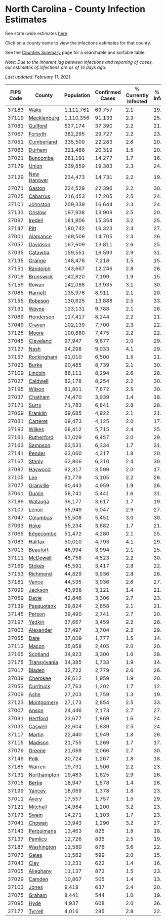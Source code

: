 # North Carolina - County Infection Estimates

See state-wide estimates [here](/infections/us-nc).

Click on a county name to view the infections estimates for that county.

See the [Counties Summary](/infections/summary-counties) page for a searchable and sortable table.

*Note: Due to the inherent lag between infections and reporting of cases, our estimates of infections are as of 14 days ago.*

*Last updated: February 11, 2021*

|   FIPS Code |                       County |   Population |   Confirmed Cases |   % Currently Infected |   % Total Infected |
|-------------|------------------------------|--------------|-------------------|------------------------|--------------------|
|       37183 |                 [Wake](wake) |    1,111,761 |            69,757 |                    2.1 |               19.2 |
|       37119 |   [Mecklenburg](mecklenburg) |    1,110,356 |            91,133 |                    2.3 |               25.9 |
|       37081 |         [Guilford](guilford) |      537,174 |            37,390 |                    2.2 |               21.2 |
|       37067 |           [Forsyth](forsyth) |      382,295 |            29,727 |                    2.2 |               23.9 |
|       37051 |     [Cumberland](cumberland) |      335,509 |            22,283 |                    2.6 |               20.0 |
|       37063 |             [Durham](durham) |      321,488 |            20,319 |                    1.5 |               20.7 |
|       37021 |         [Buncombe](buncombe) |      261,191 |            14,277 |                    1.7 |               16.5 |
|       37179 |               [Union](union) |      239,859 |            19,383 |                    2.3 |               24.7 |
|       37129 |   [New Hanover](new-hanover) |      234,473 |            14,731 |                    2.2 |               19.0 |
|       37071 |             [Gaston](gaston) |      224,529 |            22,396 |                    2.2 |               30.3 |
|       37025 |         [Cabarrus](cabarrus) |      216,453 |            17,205 |                    2.5 |               24.3 |
|       37101 |         [Johnston](johnston) |      209,339 |            16,644 |                    2.3 |               24.5 |
|       37133 |             [Onslow](onslow) |      197,938 |            13,909 |                    2.5 |               20.9 |
|       37097 |           [Iredell](iredell) |      181,806 |            15,354 |                    3.2 |               25.4 |
|       37147 |                 [Pitt](pitt) |      180,742 |            16,323 |                    2.4 |               27.5 |
|       37001 |         [Alamance](alamance) |      169,509 |            14,705 |                    2.3 |               26.6 |
|       37057 |         [Davidson](davidson) |      167,609 |            13,811 |                    2.6 |               25.0 |
|       37035 |           [Catawba](catawba) |      159,551 |            16,593 |                    2.9 |               31.3 |
|       37135 |             [Orange](orange) |      148,476 |             7,218 |                    1.5 |               15.5 |
|       37151 |         [Randolph](randolph) |      143,667 |            12,246 |                    2.8 |               26.2 |
|       37019 |       [Brunswick](brunswick) |      142,820 |             7,199 |                    1.9 |               15.2 |
|       37159 |               [Rowan](rowan) |      142,088 |            13,935 |                    3.1 |               30.4 |
|       37085 |           [Harnett](harnett) |      135,976 |             8,911 |                    2.1 |               20.0 |
|       37155 |           [Robeson](robeson) |      130,625 |            13,888 |                    2.5 |               33.3 |
|       37191 |               [Wayne](wayne) |      123,131 |             9,788 |                    2.1 |               26.3 |
|       37089 |       [Henderson](henderson) |      117,417 |             8,244 |                    2.2 |               21.7 |
|       37049 |             [Craven](craven) |      102,139 |             7,700 |                    2.3 |               22.5 |
|       37125 |               [Moore](moore) |      100,880 |             7,475 |                    2.2 |               22.7 |
|       37045 |       [Cleveland](cleveland) |       97,947 |             9,677 |                    2.0 |               29.9 |
|       37127 |                 [Nash](nash) |       94,298 |             9,033 |                    4.1 |               29.0 |
|       37157 |     [Rockingham](rockingham) |       91,010 |             6,500 |                    1.5 |               21.4 |
|       37023 |               [Burke](burke) |       90,485 |             8,739 |                    2.1 |               30.2 |
|       37109 |           [Lincoln](lincoln) |       86,111 |             8,294 |                    2.6 |               28.8 |
|       37027 |         [Caldwell](caldwell) |       82,178 |             8,254 |                    2.2 |               30.5 |
|       37195 |             [Wilson](wilson) |       81,801 |             7,872 |                    2.5 |               30.0 |
|       37037 |           [Chatham](chatham) |       74,470 |             3,939 |                    1.4 |               18.1 |
|       37171 |               [Surry](surry) |       71,783 |             6,841 |                    2.8 |               28.5 |
|       37069 |         [Franklin](franklin) |       69,685 |             4,922 |                    2.1 |               21.8 |
|       37031 |         [Carteret](carteret) |       69,473 |             4,125 |                    2.0 |               17.7 |
|       37193 |             [Wilkes](wilkes) |       68,412 |             5,715 |                    2.4 |               25.8 |
|       37161 |     [Rutherford](rutherford) |       67,029 |             6,457 |                    2.0 |               29.4 |
|       37163 |           [Sampson](sampson) |       63,531 |             6,334 |                    1.7 |               31.9 |
|       37141 |             [Pender](pender) |       63,060 |             4,317 |                    1.8 |               20.8 |
|       37167 |             [Stanly](stanly) |       62,806 |             6,310 |                    2.4 |               30.7 |
|       37087 |           [Haywood](haywood) |       62,317 |             3,599 |                    2.0 |               17.2 |
|       37105 |                   [Lee](lee) |       61,779 |             5,105 |                    2.2 |               26.5 |
|       37077 |       [Granville](granville) |       60,443 |             4,959 |                    1.9 |               26.4 |
|       37061 |             [Duplin](duplin) |       58,741 |             5,441 |                    1.6 |               31.1 |
|       37189 |           [Watauga](watauga) |       56,177 |             3,617 |                    1.7 |               19.2 |
|       37107 |             [Lenoir](lenoir) |       55,949 |             5,047 |                    2.9 |               27.2 |
|       37047 |         [Columbus](columbus) |       55,508 |             5,451 |                    3.0 |               30.5 |
|       37093 |                 [Hoke](hoke) |       55,234 |             3,882 |                    1.7 |               21.9 |
|       37065 |       [Edgecombe](edgecombe) |       51,472 |             4,280 |                    2.1 |               25.7 |
|       37083 |           [Halifax](halifax) |       50,010 |             4,793 |                    4.1 |               29.1 |
|       37013 |         [Beaufort](beaufort) |       46,994 |             3,994 |                    2.1 |               25.5 |
|       37111 |         [McDowell](mcdowell) |       45,756 |             4,523 |                    2.2 |               30.0 |
|       37169 |             [Stokes](stokes) |       45,591 |             3,417 |                    2.8 |               22.1 |
|       37153 |         [Richmond](richmond) |       44,829 |             3,936 |                    2.8 |               26.8 |
|       37181 |               [Vance](vance) |       44,535 |             3,936 |                    2.6 |               27.8 |
|       37099 |           [Jackson](jackson) |       43,938 |             3,121 |                    1.4 |               21.5 |
|       37059 |               [Davie](davie) |       42,846 |             3,306 |                    2.7 |               23.1 |
|       37139 |     [Pasquotank](pasquotank) |       39,824 |             2,858 |                    2.1 |               21.9 |
|       37145 |             [Person](person) |       39,490 |             2,741 |                    2.7 |               20.7 |
|       37197 |             [Yadkin](yadkin) |       37,667 |             3,459 |                    2.2 |               28.1 |
|       37003 |       [Alexander](alexander) |       37,497 |             3,704 |                    2.2 |               29.3 |
|       37055 |                 [Dare](dare) |       37,009 |             1,777 |                    1.5 |               14.4 |
|       37113 |               [Macon](macon) |       35,858 |             2,405 |                    2.0 |               20.5 |
|       37165 |         [Scotland](scotland) |       34,823 |             3,300 |                    1.6 |               28.9 |
|       37175 | [Transylvania](transylvania) |       34,385 |             1,733 |                    1.9 |               14.9 |
|       37017 |             [Bladen](bladen) |       32,722 |             2,779 |                    2.6 |               26.4 |
|       37039 |         [Cherokee](cherokee) |       28,612 |             1,959 |                    1.9 |               20.9 |
|       37053 |       [Currituck](currituck) |       27,763 |             1,202 |                    1.7 |               12.6 |
|       37009 |                 [Ashe](ashe) |       27,203 |             1,759 |                    1.3 |               19.4 |
|       37123 |     [Montgomery](montgomery) |       27,173 |             2,854 |                    2.5 |               33.0 |
|       37007 |               [Anson](anson) |       24,446 |             2,173 |                    2.7 |               27.2 |
|       37091 |         [Hertford](hertford) |       23,677 |             1,869 |                    1.6 |               24.8 |
|       37033 |           [Caswell](caswell) |       22,604 |             1,839 |                    2.5 |               24.6 |
|       37117 |             [Martin](martin) |       22,440 |             1,949 |                    1.8 |               26.6 |
|       37115 |           [Madison](madison) |       21,755 |             1,269 |                    1.7 |               17.1 |
|       37079 |             [Greene](greene) |       21,069 |             2,066 |                    2.7 |               30.2 |
|       37149 |                 [Polk](polk) |       20,724 |             1,267 |                    1.8 |               18.6 |
|       37185 |             [Warren](warren) |       19,731 |             1,506 |                    2.2 |               23.6 |
|       37131 |   [Northampton](northampton) |       19,483 |             1,625 |                    2.9 |               26.8 |
|       37015 |             [Bertie](bertie) |       18,947 |             1,578 |                    1.4 |               26.5 |
|       37199 |             [Yancey](yancey) |       18,069 |             1,378 |                    1.8 |               23.1 |
|       37011 |               [Avery](avery) |       17,557 |             1,757 |                    1.5 |               29.5 |
|       37121 |         [Mitchell](mitchell) |       14,964 |             1,200 |                    3.2 |               23.9 |
|       37173 |               [Swain](swain) |       14,271 |             1,103 |                    1.7 |               23.3 |
|       37041 |             [Chowan](chowan) |       13,943 |             1,290 |                    3.2 |               27.7 |
|       37143 |     [Perquimans](perquimans) |       13,463 |               825 |                    1.8 |               18.3 |
|       37137 |           [Pamlico](pamlico) |       12,726 |               835 |                    2.5 |               19.5 |
|       37187 |     [Washington](washington) |       11,580 |               878 |                    3.6 |               22.8 |
|       37073 |               [Gates](gates) |       11,562 |               599 |                    2.0 |               15.3 |
|       37043 |                 [Clay](clay) |       11,231 |               622 |                    1.4 |               16.8 |
|       37005 |       [Alleghany](alleghany) |       11,137 |               872 |                    1.5 |               23.8 |
|       37029 |             [Camden](camden) |       10,867 |               505 |                    1.4 |               13.8 |
|       37103 |               [Jones](jones) |        9,419 |               637 |                    2.4 |               20.6 |
|       37075 |             [Graham](graham) |        8,441 |               544 |                    1.0 |               19.3 |
|       37095 |                 [Hyde](hyde) |        4,937 |               608 |                    2.0 |               36.9 |
|       37177 |           [Tyrrell](tyrrell) |        4,016 |               285 |                    2.8 |               22.1 |
